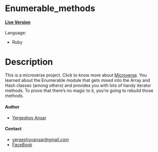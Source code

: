 # Enumerable_methods

#### [Live Version]()

Language: 
* Ruby

# Description
This is a microverse project. Click to know more about [Microverse](https://www.microverse.org/).
You learned about the Enumerable module that gets mixed into the Array and Hash classes (among others) and provides you with lots of handy iterator methods. To prove that there’s no magic to it, you’re going to rebuild those methods.

#### Author
* [Yergeshov Ansar](https://github.com/ansaryergesh)

#### Contact
* yergeshovansar@gmail.com
* [FaceBook](https://facebook.com/ansar.yergeshov)
